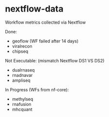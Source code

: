 # nextflow-data
Workflow metrics collected via Nextflow

Done:  
- geoflow (WF failed after 14 days)  
- viralrecon  
- chipseq

Not Executable: (mismatch Nextflow DS1 VS DS2)  
- dualrnaseq  
- rnadnavar  
- ampliseq  
 
In Progress (WFs from nf-core):
- methylseq  
- rnafusion  
- mhcquant  
